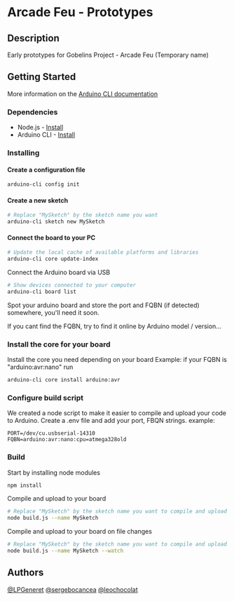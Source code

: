 # Arcade Feu - Prototypes

## Description

Early prototypes for Gobelins Project - Arcade Feu (Temporary name)

## Getting Started

More information on the [Arduino CLI documentation](https://arduino.github.io/arduino-cli/0.20/getting-started/)

### Dependencies

- Node.js - [Install](https://nodejs.org/en/download/)
- Arduino CLI - [Install](https://arduino.github.io/arduino-cli/0.20/installation/)

### Installing

#### Create a configuration file

```bash
arduino-cli config init
```

#### Create a new sketch

```bash
# Replace "MySketch" by the sketch name you want
arduino-cli sketch new MySketch
```

#### Connect the board to your PC

```bash
# Update the local cache of available platforms and libraries
arduino-cli core update-index
```

Connect the Arduino board via USB

```bash
# Show devices connected to your computer
arduino-cli board list
```

Spot your arduino board and store the port and FQBN (if detected) somewhere, you'll need it soon.

If you cant find the FQBN, try to find it online by Arduino model / version...

### Install the core for your board

Install the core you need depending on your board
Example: if your FQBN is "arduino:avr:nano" run

```bash
arduino-cli core install arduino:avr
```

### Configure build script

We created a node script to make it easier to compile and upload your code to Arduino.
Create a .env file and add your port, FBQN strings. example:

```env
PORT=/dev/cu.usbserial-14310
FQBN=arduino:avr:nano:cpu=atmega328old
```

### Build

Start by installing node modules

```bash
npm install
```

Compile and upload to your board

```bash
# Replace "MySketch" by the sketch name you want to compile and upload
node build.js --name MySketch
```

Compile and upload to your board on file changes

```bash
# Replace "MySketch" by the sketch name you want to compile and upload
node build.js --name MySketch --watch
```

## Authors

[@LPGeneret](https://twitter.com/LPGeneret)
[@sergebocancea](https://twitter.com/sergebocancea)
[@leochocolat](https://twitter.com/leochocolat)
